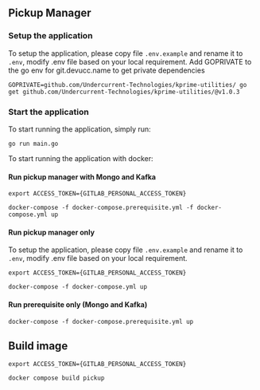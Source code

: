 ## Pickup Manager

### Setup the application
To setup the application, please copy file `.env.example` and rename it to `.env`, modify .env file based on your local requirement.
Add GOPRIVATE to the go env for git.devucc.name to get private dependencies

```
GOPRIVATE=github.com/Undercurrent-Technologies/kprime-utilities/ go get github.com/Undercurrent-Technologies/kprime-utilities/@v1.0.3
```

### Start the application
To start running the application, simply run:

```
go run main.go
```

To start running the application with docker:
#### Run pickup manager with Mongo and Kafka
```
export ACCESS_TOKEN={GITLAB_PERSONAL_ACCESS_TOKEN}
```
```
docker-compose -f docker-compose.prerequisite.yml -f docker-compose.yml up
```
#### Run pickup manager only
To setup the application, please copy file `.env.example` and rename it to `.env`, modify .env file based on your local requirement.
```
export ACCESS_TOKEN={GITLAB_PERSONAL_ACCESS_TOKEN}
```
```
docker-compose -f docker-compose.yml up
```
#### Run prerequisite only (Mongo and Kafka)
```
docker-compose -f docker-compose.prerequisite.yml up
```

## Build image
```
export ACCESS_TOKEN={GITLAB_PERSONAL_ACCESS_TOKEN}
```
```
docker compose build pickup
```